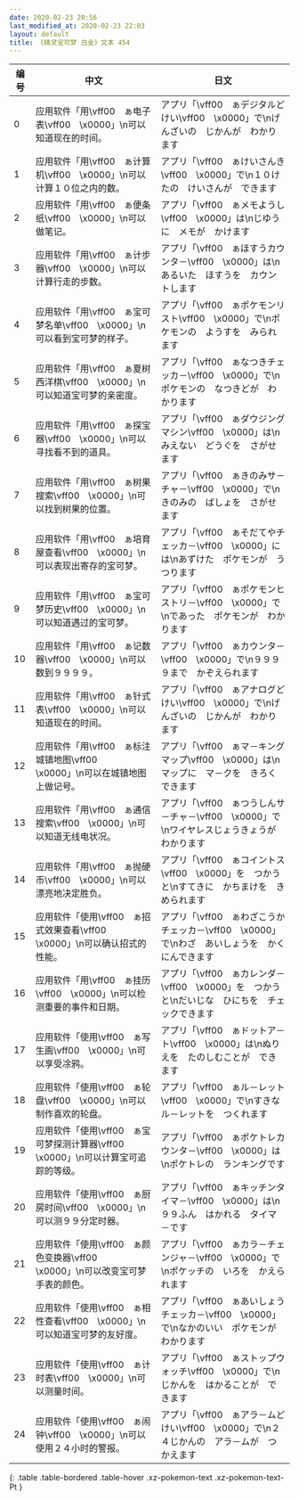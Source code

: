 ```yaml
---
date: 2020-02-23 20:56
last_modified_at: 2020-02-23 22:03
layout: default
title: 《精灵宝可梦 白金》文本 454
---
```

| 编号 | 中文 | 日文 |
| ---- | ---- | ---- |
| 0 | 应用软件「用\vff00　ぁ电子表\vff00　\x0000」\n可以知道现在的时间。 | アプリ「\vff00　ぁデジタルどけい\vff00　\x0000」で\nげんざいの　じかんが　わかります |
| 1 | 应用软件「用\vff00　ぁ计算机\vff00　\x0000」\n可以计算１０位之内的数。 | アプリ「\vff00　ぁけいさんき\vff00　\x0000」で\n１０けたの　けいさんが　できます |
| 2 | 应用软件「用\vff00　ぁ便条纸\vff00　\x0000」\n可以做笔记。 | アプリ「\vff00　ぁメモようし\vff00　\x0000」は\nじゆうに　メモが　かけます |
| 3 | 应用软件「用\vff00　ぁ计步器\vff00　\x0000」\n可以计算行走的步数。 | アプリ「\vff00　ぁほすうカウンタ－\vff00　\x0000」は\nあるいた　ほすうを　カウントします |
| 4 | 应用软件「用\vff00　ぁ宝可梦名单\vff00　\x0000」\n可以看到宝可梦的样子。 | アプリ「\vff00　ぁポケモンリスト\vff00　\x0000」で\nポケモンの　ようすを　みられます |
| 5 | 应用软件「用\vff00　ぁ夏树西洋棋\vff00　\x0000」\n可以知道宝可梦的亲密度。 | アプリ「\vff00　ぁなつきチェッカ－\vff00　\x0000」で\nポケモンの　なつきどが　わかります |
| 6 | 应用软件「用\vff00　ぁ探宝器\vff00　\x0000」\n可以寻找看不到的道具。 | アプリ「\vff00　ぁダウジングマシン\vff00　\x0000」は\nみえない　どうぐを　さがせます |
| 7 | 应用软件「用\vff00　ぁ树果搜索\vff00　\x0000」\n可以找到树果的位置。 | アプリ「\vff00　ぁきのみサ－チャ－\vff00　\x0000」で\nきのみの　ばしょを　さがせます |
| 8 | 应用软件「用\vff00　ぁ培育屋查看\vff00　\x0000」\n可以表现出寄存的宝可梦。 | アプリ「\vff00　ぁそだてやチェッカ－\vff00　\x0000」には\nあずけた　ポケモンが　うつります |
| 9 | 应用软件「用\vff00　ぁ宝可梦历史\vff00　\x0000」\n可以知道遇过的宝可梦。 | アプリ「\vff00　ぁポケモンヒストリ－\vff00　\x0000」で\nであった　ポケモンが　わかります |
| 10 | 应用软件「用\vff00　ぁ记数器\vff00　\x0000」\n可以数到９９９９。 | アプリ「\vff00　ぁカウンタ－\vff00　\x0000」で\n９９９９まで　かぞえられます |
| 11 | 应用软件「用\vff00　ぁ针式表\vff00　\x0000」\n可以知道现在的时间。 | アプリ「\vff00　ぁアナログどけい\vff00　\x0000」で\nげんざいの　じかんが　わかります |
| 12 | 应用软件「用\vff00　ぁ标注城镇地图\vff00　\x0000」\n可以在城镇地图上做记号。 | アプリ「\vff00　ぁマ－キングマップ\vff00　\x0000」は\nマップに　マ－クを　きろくできます |
| 13 | 应用软件「用\vff00　ぁ通信搜索\vff00　\x0000」\n可以知道无线电状况。 | アプリ「\vff00　ぁつうしんサ－チャ－\vff00　\x0000」で\nワイヤレスじょうきょうが　わかります |
| 14 | 应用软件「用\vff00　ぁ抛硬币\vff00　\x0000」\n可以漂亮地决定胜负。 | アプリ「\vff00　ぁコイントス\vff00　\x0000」を　つかうと\nすてきに　かちまけを　きめられます |
| 15 | 应用软件「使用\vff00　ぁ招式效果查看\vff00　\x0000」\n可以确认招式的性能。 | アプリ「\vff00　ぁわざこうかチェッカ－\vff00　\x0000」で\nわざ　あいしょうを　かくにんできます |
| 16 | 应用软件「用\vff00　ぁ挂历\vff00　\x0000」\n可以检测重要的事件和日期。 | アプリ「\vff00　ぁカレンダ－\vff00　\x0000」を　つかうと\nだいじな　ひにちを　チェックできます |
| 17 | 应用软件「使用\vff00　ぁ写生画\vff00　\x0000」\n可以享受凃鸦。 | アプリ「\vff00　ぁドットア－ト\vff00　\x0000」は\nぬりえを　たのしむことが　できます |
| 18 | 应用软件「使用\vff00　ぁ轮盘\vff00　\x0000」\n可以制作喜欢的轮盘。 | アプリ「\vff00　ぁル－レット\vff00　\x0000」で\nすきな　ル－レットを　つくれます |
| 19 | 应用软件「使用\vff00　ぁ宝可梦探测计算器\vff00　\x0000」\n可以计算宝可追踪的等级。 | アプリ「\vff00　ぁポケトレカウンタ－\vff00　\x0000」は\nポケトレの　ランキングです |
| 20 | 应用软件「使用\vff00　ぁ厨房时间\vff00　\x0000」\n可以测９９分定时器。 | アプリ「\vff00　ぁキッチンタイマ－\vff00　\x0000」は\n９９ふん　はかれる　タイマ－です |
| 21 | 应用软件「使用\vff00　ぁ颜色变换器\vff00　\x0000」\n可以改变宝可梦手表的颜色。 | アプリ「\vff00　ぁカラ－チェンジャ－\vff00　\x0000」で\nポケッチの　いろを　かえられます |
| 22 | 应用软件「使用\vff00　ぁ相性查看\vff00　\x0000」\n可以知道宝可梦的友好度。 | アプリ「\vff00　ぁあいしょうチェッカ－\vff00　\x0000」で\nなかのいい　ポケモンが　わかります |
| 23 | 应用软件「使用\vff00　ぁ计时表\vff00　\x0000」\n可以测量时间。 | アプリ「\vff00　ぁストップウォッチ\vff00　\x0000」で\nじかんを　はかることが　できます |
| 24 | 应用软件「使用\vff00　ぁ闹钟\vff00　\x0000」\n可以使用２４小时的警报。 | アプリ「\vff00　ぁアラ－ムどけい\vff00　\x0000」で\n２４じかんの　アラ－ムが　つかえます |
{: .table .table-bordered .table-hover .xz-pokemon-text .xz-pokemon-text-Pt }